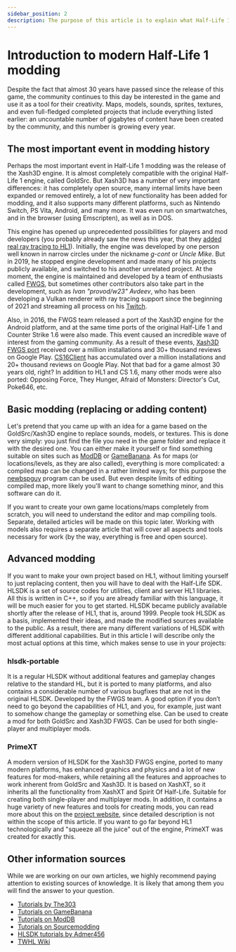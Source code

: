 ```yaml
---
sidebar_position: 2
description: The purpose of this article is to explain what Half-Life 1 modding is like in the 202x years, and where to even start diving into this topic. This article is more theoretical than practical.
---
```


# Introduction to modern Half-Life 1 modding
Despite the fact that almost 30 years have passed since the release of this game, the community continues to this day be interested in the game and use it as a tool for their creativity. Maps, models, sounds, sprites, textures, and even full-fledged completed projects that include everything listed earlier: an uncountable number of gigabytes of content have been created by the community, and this number is growing every year.
  
## The most important event in modding history
Perhaps the most important event in Half-Life 1 modding was the release of the Xash3D engine. It is almost completely compatible with the original Half-Life 1 engine, called GoldSrc. But Xash3D has a number of very important differences: it has completely open source, many internal limits have been expanded or removed entirely, a lot of new functionality has been added for modding, and it also supports many different platforms, such as Nintendo Switch, PS Vita, Android, and many more. It was even run on smartwatches, and in the browser (using Emscripten), as well as in DOS.

This engine has opened up unprecedented possibilities for players and mod developers (you probably already saw the news this year, that they [added real ray tracing to HL1](https://www.pcgamer.com/ray-traced-half-life-mod-is-finally-here-and-looks-incredible/)). Initially, the engine was developed by one person well known in narrow circles under the nickname *g-cont* or *Uncle Mike*. But in 2019, he stopped engine development and made many of his projects publicly available, and switched to his another unrelated project. At the moment, the engine is maintained and developed by a team of enthusiasts called [FWGS](https://github.com/FWGS), but sometimes other contributors also take part in the development, such as *Ivan "provod/w23" Avdeev*, who has been developing a Vulkan renderer with ray tracing support since the beginning of 2021 and streaming all process on his [Twitch](https://www.twitch.tv/provod).

Also, in 2016, the FWGS team released a port of the Xash3D engine for the Android platform, and at the same time ports of the original Half-Life 1 and Counter Strike 1.6 were also made. This event caused an incredible wave of interest from the gaming community. As a result of these events, [Xash3D FWGS port](https://play.google.com/store/apps/details?id=in.celest.xash3d.hl) received over a million installations and 30+ thousand reviews on Google Play. [CS16Client](https://play.google.com/store/apps/details?id=in.celest.xash3d.cs16client) has accumulated over a million installations and 20+ thousand reviews on Google Play. Not that bad for a game almost 30 years old, right? In addition to HL1 and CS 1.6, many other mods were also ported: Opposing Force, They Hunger, Afraid of Monsters: Director's Cut, Poke646, etc.

## Basic modding (replacing or adding content)
Let's pretend that you came up with an idea for a game based on the GoldSrc/Xash3D engine to replace sounds, models, or textures. This is done very simply: you just find the file you need in the game folder and replace it with the desired one. You can either make it yourself or find something suitable on sites such as [ModDB](https://www.moddb.com/games/half-life/downloads) or [GameBanana](https://gamebanana.com/games/34). As for maps (or locations/levels, as they are also called), everything is more complicated: a compiled map can be changed in a rather limited ways; for this purpose the [newbspguy](https://github.com/UnrealKaraulov/newbspguy) program can be used. But even despite limits of editing compiled map, more likely you'll want to change something minor, and this software can do it.

If you want to create your own game locations/maps completely from scratch, you will need to understand the editor and map compiling tools. Separate, detailed articles will be made on this topic later. Working with models also requires a separate article that will cover all aspects and tools necessary for work (by the way, everything is free and open source).

## Advanced modding
If you want to make your own project based on HL1, without limiting yourself to just replacing content, then you will have to deal with the Half-Life SDK. HLSDK is a set of source codes for utilities, client and server HL1 libraries. All this is written in C++, so if you are already familiar with this language, it will be much easier for you to get started. HLSDK became publicly available shortly after the release of HL1, that is, around 1999. People took HLSDK as a basis, implemented their ideas, and made the modified sources available to the public. As a result, there are many different variations of HLSDK with different additional capabilities. But in this article I will describe only the most actual options at this time, which makes sense to use in your projects:

### hlsdk-portable
It is a regular HLSDK without additional features and gameplay changes relative to the standard HL, but it is ported to many platforms, and also contains a considerable number of various bugfixes that are not in the original HLSDK. Developed by the FWGS team. A good option if you don’t need to go beyond the capabilities of HL1, and you, for example, just want to somehow change the gameplay or something else. Can be used to create a mod for both GoldSrc and Xash3D FWGS. Can be used for both single-player and multiplayer mods.

### PrimeXT
A modern version of HLSDK for the Xash3D FWGS engine, ported to many modern platforms, has enhanced graphics and physics and a lot of new features for mod-makers, while retaining all the features and approaches to work inherent from GoldSrc and Xash3D. It is based on XashXT, so it inherits all the functionality from XashXT and Spirit Of Half-Life. Suitable for creating both single-player and multiplayer mods. In addition, it contains a huge variety of new features and tools for creating mods, you can read more about this on the [project website](https://snmetamorph.github.io/PrimeXT/docs/eng/intro), since detailed description is not within the scope of this article. If you want to go far beyond HL1 technologically and "squeeze all the juice" out of the engine, PrimeXT was created for exactly this.

## Other information sources
While we are working on our own articles, we highly recommend paying attention to existing sources of knowledge. It is likely that among them you will find the answer to your question.

- [Tutorials by The303](https://the303.org/tutorials/)
- [Tutorials on GameBanana](https://gamebanana.com/tuts/games/34?_nPage=4)
- [Tutorials on ModDB](https://www.moddb.com/tutorials?filter=t&kw=&subtype=&meta=&game=1)
- [Tutorials on Sourcemodding](https://www.sourcemodding.com/tutorials/goldsrc/)
- [HLSDK tutorials by Admer456](https://www.youtube.com/playlist?list=PLZmAT317GNn19tjUoC9dlT8nv4f8GHcjy)
- [TWHL Wiki](https://twhl.info/wiki/index)
